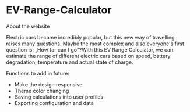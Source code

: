 # EV-Range-Calculator

About the website

Electric cars became incredibly popular, but this new way of travelling raises many questions. Maybe the most complex and also everyone's first question is: „How far can I go”?With this EV Range Calculator, we can estimate the range of different electric cars based on speed, battery degradation, temperature and actual state of charge.

Functions to add in future:
- Make the design responsive
- Theme color changing
- Saving calculations into user profiles
- Exporting configuration and data
